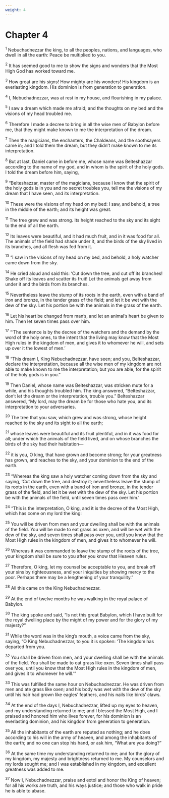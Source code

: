 ```yaml
---
weight: 4
---
```


# Chapter 4

<sup>1</sup> Nebuchadnezzar the king, to all the peoples, nations, and languages, who dwell in all the earth: Peace be multiplied to you. 

<sup>2</sup> It has seemed good to me to show the signs and wonders that the Most High God has worked toward me. 

<sup>3</sup> How great are his signs! How mighty are his wonders! His kingdom is an everlasting kingdom. His dominion is from generation to generation. 

<sup>4</sup> I, Nebuchadnezzar, was at rest in my house, and flourishing in my palace. 

<sup>5</sup> I saw a dream which made me afraid; and the thoughts on my bed and the visions of my head troubled me. 

<sup>6</sup> Therefore I made a decree to bring in all the wise men of Babylon before me, that they might make known to me the interpretation of the dream. 

<sup>7</sup> Then the magicians, the enchanters, the Chaldeans, and the soothsayers came in; and I told them the dream, but they didn’t make known to me its interpretation. 

<sup>8</sup> But at last, Daniel came in before me, whose name was Belteshazzar according to the name of my god, and in whom is the spirit of the holy gods. I told the dream before him, saying, 

<sup>9</sup> “Belteshazzar, master of the magicians, because I know that the spirit of the holy gods is in you and no secret troubles you, tell me the visions of my dream that I have seen, and its interpretation. 

<sup>10</sup> These were the visions of my head on my bed: I saw, and behold, a tree in the middle of the earth; and its height was great. 

<sup>11</sup> The tree grew and was strong. Its height reached to the sky and its sight to the end of all the earth. 

<sup>12</sup> Its leaves were beautiful, and it had much fruit, and in it was food for all. The animals of the field had shade under it, and the birds of the sky lived in its branches, and all flesh was fed from it. 

<sup>13</sup> “I saw in the visions of my head on my bed, and behold, a holy watcher came down from the sky. 

<sup>14</sup> He cried aloud and said this: ‘Cut down the tree, and cut off its branches! Shake off its leaves and scatter its fruit! Let the animals get away from under it and the birds from its branches. 

<sup>15</sup> Nevertheless leave the stump of its roots in the earth, even with a band of iron and bronze, in the tender grass of the field; and let it be wet with the dew of the sky. Let his portion be with the animals in the grass of the earth. 

<sup>16</sup> Let his heart be changed from man’s, and let an animal’s heart be given to him. Then let seven times pass over him. 

<sup>17</sup> “‘The sentence is by the decree of the watchers and the demand by the word of the holy ones, to the intent that the living may know that the Most High rules in the kingdom of men, and gives it to whomever he will, and sets up over it the lowest of men.’ 

<sup>18</sup> “This dream I, King Nebuchadnezzar, have seen; and you, Belteshazzar, declare the interpretation, because all the wise men of my kingdom are not able to make known to me the interpretation; but you are able, for the spirit of the holy gods is in you.” 

<sup>19</sup> Then Daniel, whose name was Belteshazzar, was stricken mute for a while, and his thoughts troubled him. The king answered, “Belteshazzar, don’t let the dream or the interpretation, trouble you.” Belteshazzar answered, “My lord, may the dream be for those who hate you, and its interpretation to your adversaries. 

<sup>20</sup> The tree that you saw, which grew and was strong, whose height reached to the sky and its sight to all the earth; 

<sup>21</sup> whose leaves were beautiful and its fruit plentiful, and in it was food for all; under which the animals of the field lived, and on whose branches the birds of the sky had their habitation— 

<sup>22</sup> it is you, O king, that have grown and become strong; for your greatness has grown, and reaches to the sky, and your dominion to the end of the earth. 

<sup>23</sup> “Whereas the king saw a holy watcher coming down from the sky and saying, ‘Cut down the tree, and destroy it; nevertheless leave the stump of its roots in the earth, even with a band of iron and bronze, in the tender grass of the field, and let it be wet with the dew of the sky. Let his portion be with the animals of the field, until seven times pass over him.’ 

<sup>24</sup> “This is the interpretation, O king, and it is the decree of the Most High, which has come on my lord the king: 

<sup>25</sup> You will be driven from men and your dwelling shall be with the animals of the field. You will be made to eat grass as oxen, and will be wet with the dew of the sky, and seven times shall pass over you, until you know that the Most High rules in the kingdom of men, and gives it to whomever he will. 

<sup>26</sup> Whereas it was commanded to leave the stump of the roots of the tree, your kingdom shall be sure to you after you know that Heaven rules. 

<sup>27</sup> Therefore, O king, let my counsel be acceptable to you, and break off your sins by righteousness, and your iniquities by showing mercy to the poor. Perhaps there may be a lengthening of your tranquility.” 

<sup>28</sup> All this came on the King Nebuchadnezzar. 

<sup>29</sup> At the end of twelve months he was walking in the royal palace of Babylon. 

<sup>30</sup> The king spoke and said, “Is not this great Babylon, which I have built for the royal dwelling place by the might of my power and for the glory of my majesty?” 

<sup>31</sup> While the word was in the king’s mouth, a voice came from the sky, saying, “O King Nebuchadnezzar, to you it is spoken: ‘The kingdom has departed from you. 

<sup>32</sup> You shall be driven from men, and your dwelling shall be with the animals of the field. You shall be made to eat grass like oxen. Seven times shall pass over you, until you know that the Most High rules in the kingdom of men, and gives it to whomever he will.’” 

<sup>33</sup> This was fulfilled the same hour on Nebuchadnezzar. He was driven from men and ate grass like oxen; and his body was wet with the dew of the sky until his hair had grown like eagles’ feathers, and his nails like birds’ claws. 

<sup>34</sup> At the end of the days I, Nebuchadnezzar, lifted up my eyes to heaven, and my understanding returned to me; and I blessed the Most High, and I praised and honored him who lives forever, for his dominion is an everlasting dominion, and his kingdom from generation to generation. 

<sup>35</sup> All the inhabitants of the earth are reputed as nothing; and he does according to his will in the army of heaven, and among the inhabitants of the earth; and no one can stop his hand, or ask him, “What are you doing?” 

<sup>36</sup> At the same time my understanding returned to me; and for the glory of my kingdom, my majesty and brightness returned to me. My counselors and my lords sought me; and I was established in my kingdom, and excellent greatness was added to me. 

<sup>37</sup> Now I, Nebuchadnezzar, praise and extol and honor the King of heaven; for all his works are truth, and his ways justice; and those who walk in pride he is able to abase. 


